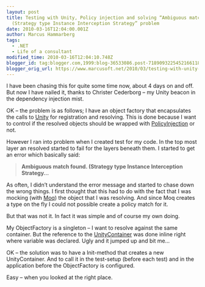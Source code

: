 ```yaml
---
layout: post
title: Testing with Unity, Policy injection and solving “Ambiguous match found.
  (Strategy type Instance Interception Strategy” problem
date: 2010-03-16T12:04:00.001Z
author: Marcus Hammarberg
tags:
  - .NET
  - Life of a consultant
modified_time: 2010-03-16T12:04:10.748Z
blogger_id: tag:blogger.com,1999:blog-36533086.post-7189093225452166118
blogger_orig_url: https://www.marcusoft.net/2010/03/testing-with-unity-policy-injection-and.html
---
```


I have been chasing this for quite some time now, about 4 days on and off. But now I have nailed it, thanks to Christer Cederborg – my Unity beacon in the dependency injection mist.

OK – the problem is as follows; I have an object factory that encapsulates the calls to <a href="http://www.codeplex.com/unity" target="_blank">Unity</a> for registration and resolving. This is done because I want to control if the resolved objects should be wrapped with <a href="http://msdn.microsoft.com/en-us/library/cc309507.aspx" target="_blank">PolicyInjection</a> or not.

However I ran into problem when I created test for my code. In the top most layer an resolved started to fail for the layers beneath them. I started to get an error which basically said:

> **Ambiguous match found. (Strategy type Instance Interception Strategy…**

As often, I didn’t understand the error message and started to chase down the wrong things. I first thought that this had to do with the fact that I was mocking (with <a href="http://code.google.com/p/moq/" target="_blank">Moq</a>) the object that I was resolving. And since Moq creates a type on the fly I could not possible create a policy match for it.

But that was not it. In fact it was simple and of course my own doing.

My ObjectFactory is a singleton – I want to resolve against the same container. But the reference to the <a href="http://msdn.microsoft.com/en-us/library/cc440947.aspx" target="_blank">UnityContainer</a> was done inline right where variable was declared. Ugly and it jumped up and bit me…

OK – the solution was to have a Init-method that creates a new
UnityContainer. And to call it in the test-setup (before each test) and
in the application before the ObjectFactory is configured.

Easy – when you looked at the right place.
